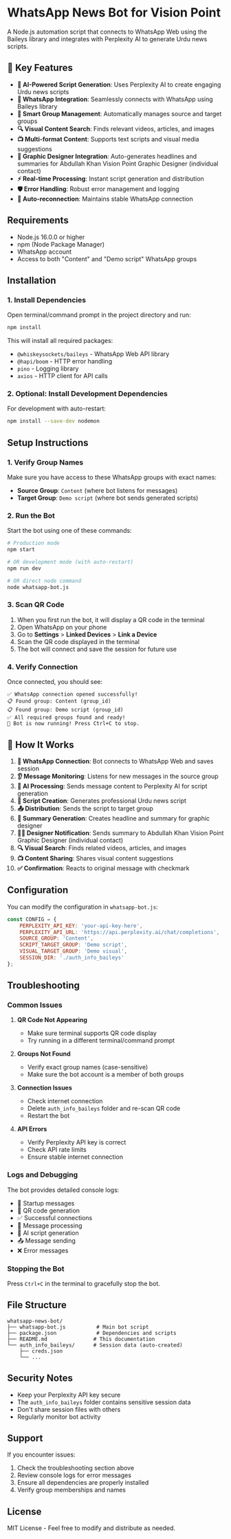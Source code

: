 # WhatsApp News Bot for Vision Point

A Node.js automation script that connects to WhatsApp Web using the Baileys library and integrates with Perplexity AI to generate Urdu news scripts.

## 🌟 Key Features

- **🤖 AI-Powered Script Generation**: Uses Perplexity AI to create engaging Urdu news scripts
- **📱 WhatsApp Integration**: Seamlessly connects with WhatsApp using Baileys library
- **🎯 Smart Group Management**: Automatically manages source and target groups
- **🔍 Visual Content Search**: Finds relevant videos, articles, and images
- **📺 Multi-format Content**: Supports text scripts and visual media suggestions
- **🎨 Graphic Designer Integration**: Auto-generates headlines and summaries for Abdullah Khan Vision Point Graphic Designer (individual contact)
- **⚡ Real-time Processing**: Instant script generation and distribution
- **🛡️ Error Handling**: Robust error management and logging
- **🔄 Auto-reconnection**: Maintains stable WhatsApp connection

## Requirements

- Node.js 16.0.0 or higher
- npm (Node Package Manager)
- WhatsApp account
- Access to both "Content" and "Demo script" WhatsApp groups

## Installation

### 1. Install Dependencies

Open terminal/command prompt in the project directory and run:

```bash
npm install
```

This will install all required packages:
- `@whiskeysockets/baileys` - WhatsApp Web API library
- `@hapi/boom` - HTTP error handling
- `pino` - Logging library
- `axios` - HTTP client for API calls

### 2. Optional: Install Development Dependencies

For development with auto-restart:

```bash
npm install --save-dev nodemon
```

## Setup Instructions

### 1. Verify Group Names

Make sure you have access to these WhatsApp groups with exact names:
- **Source Group**: `Content` (where bot listens for messages)
- **Target Group**: `Demo script` (where bot sends generated scripts)

### 2. Run the Bot

Start the bot using one of these commands:

```bash
# Production mode
npm start

# OR development mode (with auto-restart)
npm run dev

# OR direct node command
node whatsapp-bot.js
```

### 3. Scan QR Code

1. When you first run the bot, it will display a QR code in the terminal
2. Open WhatsApp on your phone
3. Go to **Settings** > **Linked Devices** > **Link a Device**
4. Scan the QR code displayed in the terminal
5. The bot will connect and save the session for future use

### 4. Verify Connection

Once connected, you should see:
```
✅ WhatsApp connection opened successfully!
📋 Found group: Content (group_id)
📋 Found group: Demo script (group_id)
✅ All required groups found and ready!
🎉 Bot is now running! Press Ctrl+C to stop.
```

## 🔄 How It Works

1. **📱 WhatsApp Connection**: Bot connects to WhatsApp Web and saves session
2. **👂 Message Monitoring**: Listens for new messages in the source group
3. **🤖 AI Processing**: Sends message content to Perplexity AI for script generation
4. **📝 Script Creation**: Generates professional Urdu news script
5. **📤 Distribution**: Sends the script to target group
6. **🎨 Summary Generation**: Creates headline and summary for graphic designer
7. **👨‍🎨 Designer Notification**: Sends summary to Abdullah Khan Vision Point Graphic Designer (individual contact)
8. **🔍 Visual Search**: Finds related videos, articles, and images
9. **📺 Content Sharing**: Shares visual content suggestions
10. **✅ Confirmation**: Reacts to original message with checkmark

## Configuration

You can modify the configuration in `whatsapp-bot.js`:

```javascript
const CONFIG = {
    PERPLEXITY_API_KEY: 'your-api-key-here',
    PERPLEXITY_API_URL: 'https://api.perplexity.ai/chat/completions',
    SOURCE_GROUP: 'Content',
    SCRIPT_TARGET_GROUP: 'Demo script',
    VISUAL_TARGET_GROUP: 'Demo visual',
    SESSION_DIR: './auth_info_baileys'
};
```

## Troubleshooting

### Common Issues

1. **QR Code Not Appearing**
   - Make sure terminal supports QR code display
   - Try running in a different terminal/command prompt

2. **Groups Not Found**
   - Verify exact group names (case-sensitive)
   - Make sure the bot account is a member of both groups

3. **Connection Issues**
   - Check internet connection
   - Delete `auth_info_baileys` folder and re-scan QR code
   - Restart the bot

4. **API Errors**
   - Verify Perplexity API key is correct
   - Check API rate limits
   - Ensure stable internet connection

### Logs and Debugging

The bot provides detailed console logs:
- 🚀 Startup messages
- 📱 QR code generation
- ✅ Successful connections
- 📨 Message processing
- 🤖 AI script generation
- 📤 Message sending
- ❌ Error messages

### Stopping the Bot

Press `Ctrl+C` in the terminal to gracefully stop the bot.

## File Structure

```
whatsapp-news-bot/
├── whatsapp-bot.js          # Main bot script
├── package.json             # Dependencies and scripts
├── README.md               # This documentation
└── auth_info_baileys/      # Session data (auto-created)
    ├── creds.json
    └── ...
```

## Security Notes

- Keep your Perplexity API key secure
- The `auth_info_baileys` folder contains sensitive session data
- Don't share session files with others
- Regularly monitor bot activity

## Support

If you encounter issues:
1. Check the troubleshooting section above
2. Review console logs for error messages
3. Ensure all dependencies are properly installed
4. Verify group memberships and names

## License

MIT License - Feel free to modify and distribute as needed.